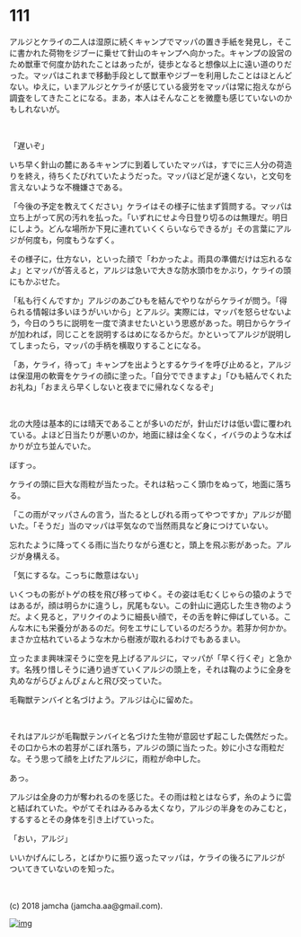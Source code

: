 # 111

アルジとケライの二人は湿原に続くキャンプでマッパの置き手紙を発見し，そこに書かれた荷物をジブーに乗せて針山のキャンプへ向かった。キャンプの設営のため獣車で何度か訪れたことはあったが，徒歩となると想像以上に遠い道のりだった。マッパはこれまで移動手段として獣車やジブーを利用したことはほとんどない。ゆえに，いまアルジとケライが感じている疲労をマッパは常に抱えながら調査をしてきたことになる。まあ，本人はそんなことを微塵も感じていないのかもしれないが。  

<br>  

「遅いぞ」  

いち早く針山の麓にあるキャンプに到着していたマッパは，すでに三人分の荷造りを終え，待ちくたびれていたようだった。マッパほど足が速くない，と文句を言えないような不機嫌さである。  

「今後の予定を教えてください」ケライはその様子に怯まず質問する。マッパは立ち上がって尻の汚れを払った。「いずれにせよ今日登り切るのは無理だ。明日にしよう。どんな場所か下見に連れていくくらいならできるが」その言葉にアルジが何度も，何度もうなずく。  

その様子に，仕方ない，といった顔で「わかったよ。雨具の準備だけは忘れるなよ」とマッパが答えると，アルジは急いで大きな防水頭巾をかぶり，ケライの頭にもかぶせた。  

「私も行くんですか」アルジのあごひもを結んでやりながらケライが問う。「得られる情報は多いほうがいいから」とアルジ。実際には，マッパを怒らせないよう，今日のうちに説明を一度で済ませたいという思惑があった。明日からケライが加われば，同じことを説明するはめになるからだ。かといってアルジが説明してしまったら，マッパの手柄を横取りすることになる。  

「あ，ケライ，待って」キャンプを出ようとするケライを呼び止めると，アルジは保湿用の軟膏をケライの顔に塗った。「自分でできますよ」「ひも結んでくれたお礼ね」「おまえら早くしないと夜までに帰れなくなるぞ」  

<br>  

北の大陸は基本的には晴天であることが多いのだが，針山だけは低い雲に覆われている。よほど日当たりが悪いのか，地面に緑は全くなく，イバラのような木ばかりが立ち並んでいた。  

ぼすっ。  

ケライの頭に巨大な雨粒が当たった。それは粘っこく頭巾をぬって，地面に落ちる。  

「この雨がマッパさんの言う，当たるとしびれる雨ってやつですか」アルジが聞いた。「そうだ」当のマッパは平気なので当然雨具など身につけていない。  

忘れたように降ってくる雨に当たりながら進むと，頭上を飛ぶ影があった。アルジが身構える。  

「気にするな。こっちに敵意はない」  

いくつもの影がトゲの枝を飛び移ってゆく。その姿は毛むくじゃらの猿のようではあるが，顔は明らかに違うし，尻尾もない。この針山に適応した生き物のようだ。よく見ると，アリクイのように細長い顔で，その舌を幹に伸ばしている。こんな木にも栄養分があるのだ。何をエサにしているのだろうか。若芽か何かか。まさか立枯れているような木から樹液が取れるわけでもあるまい。  

立ったまま興味深そうに空を見上げるアルジに，マッパが「早く行くぞ」と急かす。名残り惜しそうに通り過ぎていくアルジの頭上を，それは鞠のように全身を丸めながらぴょんぴょんと飛び交っていた。  

毛鞠獣テンバイと名づけよう。アルジは心に留めた。  

<br>  

それはアルジが毛鞠獣テンバイと名づけた生物が意図せず起こした偶然だった。その口から木の若芽がこぼれ落ち，アルジの頭に当たった。妙に小さな雨粒だな。そう思って顔を上げたアルジに，雨粒が命中した。  

あっ。  

アルジは全身の力が奪われるのを感じた。その雨は粒とはならず，糸のように雲と結ばれていた。やがてそれはみるみる太くなり，アルジの半身をのみこむと，するするとその身体を引き上げていった。  

「おい，アルジ」  

いいかげんにしろ，とばかりに振り返ったマッパは，ケライの後ろにアルジがついてきていないのを知った。  

<br>  
<br>  
(c) 2018 jamcha (jamcha.aa@gmail.com).  

[![img](http://i.creativecommons.org/l/by-nc-sa/4.0/88x31.png)](http://creativecommons.org/licenses/by-nc-sa/4.0/deed)